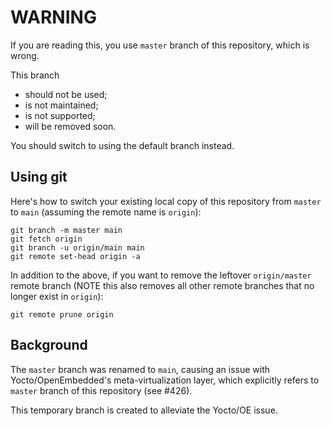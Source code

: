 # WARNING

If you are reading this, you use `master` branch of this repository,
which is wrong.

This branch
 - should not be used;
 - is not maintained;
 - is not supported;
 - will be removed soon.

You should switch to using the default branch instead.

## Using git

Here's how to switch your existing local copy of this repository from `master`
to `main` (assuming the remote name is `origin`):

```
git branch -m master main
git fetch origin
git branch -u origin/main main
git remote set-head origin -a
```

In addition to the above, if you want to remove the leftover `origin/master`
remote branch (NOTE this also removes all other remote branches that no longer
exist in `origin`):

```
git remote prune origin
```

## Background

The `master` branch was renamed to `main`, causing an issue with
Yocto/OpenEmbedded's meta-virtualization layer, which explicitly refers
to `master` branch of this repository (see #426).

This temporary branch is created to alleviate the Yocto/OE issue.

